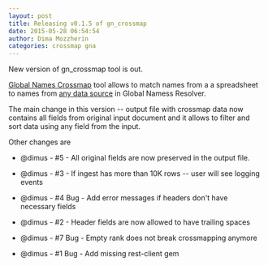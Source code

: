 ```yaml
---
layout: post
title: Releasing v0.1.5 of gn_crossmap
date: 2015-05-28 06:54:54
author: Dima Mozzherin
categories: crossmap gna
---
```


New version of gn_crossmap tool is out.

[Global Names Crossmap][gn_crossmap] tool allows to match names from a a
spreadsheet to names from [any data source][data_sources] in Global Namess
Resolver.

The main change in this version -- output file with crossmap data now contains
all fields from original input document and it allows to filter and sort data
using any field from the input.

Other changes are

* @dimus - #5 - All original fields are now preserved in the output file.

* @dimus - #3 - If ingest has more than 10K rows -- user will see logging events

* @dimus - #4 Bug - Add error messages if headers don't have necessary fields

* @dimus - #2 - Header fields are now allowed to have trailing spaces

* @dimus - #7 Bug - Empty rank does not break crossmapping anymore

* @dimus - #1 Bug - Add missing rest-client gem


[gn_crossmap]: https://github.com/GlobalNamesArchitecture/gn_crossmap
[data_sources]: http://resolver.globalnames.org/data_sources
